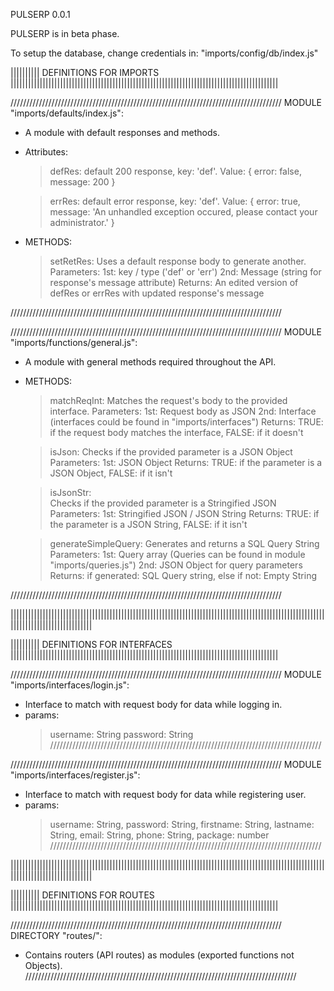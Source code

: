 PULSERP 0.0.1

PULSERP is in beta phase.

To setup the database, change credentials in:
"imports/config/db/index.js"

||||||||||      DEFINITIONS FOR IMPORTS     ||||||||||||||||||||||||||||||||||||||||||||||||||||||||||||||||||||||||||||||||||||||||||||

//////////////////////////////////////////////////////////////////////////////////////
MODULE "imports/defaults/index.js":

-   A module with default responses and methods.
-   Attributes:
    >   defRes:
            default 200 response, key: 'def'.
            Value:
                {
                    error: false,
                    message: 200
                }

    >   errRes:
            default error response, key: 'def'.
            Value:
                {
                    error: true,
                    message: 'An unhandled exception occured, please contact your administrator.'
                }

-   METHODS:
    >   setRetRes:
            Uses a default response body to generate another.
            Parameters:
                1st:    key / type ('def' or 'err')
                2nd:    Message (string for response's message attribute)
            Returns:
                An edited version of defRes or errRes with updated response's message

//////////////////////////////////////////////////////////////////////////////////////


//////////////////////////////////////////////////////////////////////////////////////
MODULE "imports/functions/general.js":

-   A module with general methods required throughout the API.
-   METHODS:
    >   matchReqInt:
            Matches the request's body to the provided interface.
            Parameters:
                1st:    Request body as JSON
                2nd:    Interface (interfaces could be found in "imports/interfaces")
            Returns:
                TRUE:   if the request body matches the interface,
                FALSE:  if it doesn't

    >   isJson:
            Checks if the provided parameter is a JSON Object
            Parameters:
                1st:    JSON Object
            Returns:
                TRUE:   if the parameter is a JSON Object,
                FALSE:  if it isn't

    >   isJsonStr:        
            Checks if the provided parameter is a Stringified JSON
            Parameters:
                1st:    Stringified JSON / JSON String
            Returns:
                TRUE:   if the parameter is a JSON String,
                FALSE:  if it isn't

    >   generateSimpleQuery:
            Generates and returns a SQL Query String
            Parameters:
                1st:    Query array (Queries can be found in module "imports/queries.js")
                2nd:    JSON Object for query parameters
            Returns:
                if generated:   SQL Query string,
                else if not:    Empty String

//////////////////////////////////////////////////////////////////////////////////////

||||||||||||||||||||||||||||||||||||||||||||||||||||||||||||||||||||||||||||||||||||||||||||||||||||||||||||||||||||||||||||||||||||||||







||||||||||      DEFINITIONS FOR INTERFACES     ||||||||||||||||||||||||||||||||||||||||||||||||||||||||||||||||||||||||||||||||||||||||||||

//////////////////////////////////////////////////////////////////////////////////////
MODULE "imports/interfaces/login.js":

-   Interface to match with request body for data while logging in.
-   params:
    >   username:   String
    >   password:   String
//////////////////////////////////////////////////////////////////////////////////////


//////////////////////////////////////////////////////////////////////////////////////
MODULE "imports/interfaces/register.js":

-   Interface to match with request body for data while registering user.
-   params:
    >   username: String,
    >   password: String,
    >   firstname: String,
    >   lastname: String,
    >   email: String,
    >   phone: String,
    >   package: number
//////////////////////////////////////////////////////////////////////////////////////

||||||||||||||||||||||||||||||||||||||||||||||||||||||||||||||||||||||||||||||||||||||||||||||||||||||||||||||||||||||||||||||||||||||||







||||||||||      DEFINITIONS FOR ROUTES     ||||||||||||||||||||||||||||||||||||||||||||||||||||||||||||||||||||||||||||||||||||||||||||

//////////////////////////////////////////////////////////////////////////////////////
DIRECTORY "routes/":

-   Contains routers (API routes) as modules (exported functions not Objects).
//////////////////////////////////////////////////////////////////////////////////////